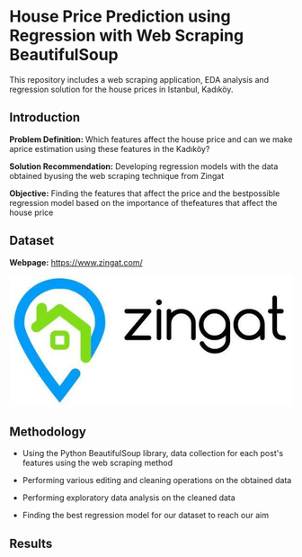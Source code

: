 # House Price Prediction using Regression with Web Scraping BeautifulSoup

This repository includes a web scraping application, EDA analysis and regression solution for the house prices in Istanbul, Kadıköy.

## Introduction

**Problem Definition:** Which features affect the house price and can we make aprice estimation using these features in the Kadıköy?

**Solution Recommendation:** Developing regression models with the data obtained byusing the web scraping technique from Zingat

**Objective:** Finding the features that affect the price and the bestpossible regression model based on the importance of thefeatures that affect the house price


## Dataset

**Webpage:** https://www.zingat.com/

![ZINGAT_LOGO](Images/ZingatLogo.jpg)


## Methodology

- Using the Python BeautifulSoup library, data collection for each post's features using the web scraping method

- Performing various editing and cleaning operations on the obtained data

- Performing exploratory data analysis on the cleaned data

- Finding the best regression model for our dataset to reach our aim


## Results

